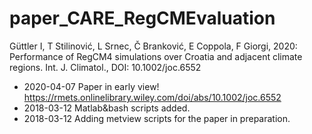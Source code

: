 # paper_CARE_RegCMEvaluation

Güttler I, T Stilinović, L Srnec, Č Branković, E Coppola, F Giorgi, 2020: Performance of RegCM4 simulations over Croatia and adjacent climate regions. Int. J. Climatol., DOI: 10.1002/joc.6552

* 2020-04-07 Paper in early view! https://rmets.onlinelibrary.wiley.com/doi/abs/10.1002/joc.6552
* 2018-03-12 Matlab&bash scripts added.
* 2018-03-12 Adding metview scripts for the paper in preparation.
